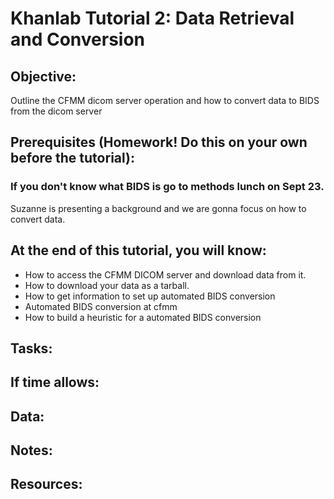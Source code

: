 # Khanlab Tutorial 2: Data Retrieval and Conversion
## Objective:
Outline the CFMM dicom server operation and how to convert data to BIDS from the dicom server

## Prerequisites (Homework! Do this on your own before the tutorial):

### If you don't know what BIDS is go to methods lunch on Sept 23.
Suzanne is presenting a background and we are gonna focus on how to convert data.

## At the end of this tutorial, you will know:

* How to access the CFMM DICOM server and download data from it.
* How to download your data as a tarball.
* How to get information to set up automated BIDS conversion
* Automated BIDS conversion at cfmm
* How to build a heuristic for a automated BIDS conversion

## Tasks:



## If time allows:

## Data:

## Notes:

## Resources:
